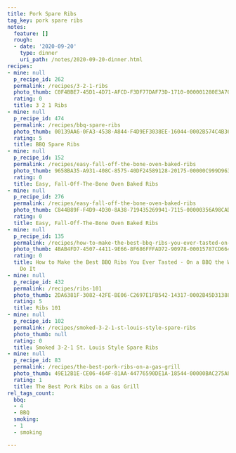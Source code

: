 ```yaml
---
title: Pork Spare Ribs
tag_key: pork spare ribs
notes:
  feature: []
  rough:
  - date: '2020-09-20'
    type: dinner
    uri_path: /notes/2020-09-20-dinner.html
recipes:
- mine: null
  p_recipe_id: 262
  permalink: /recipes/3-2-1-ribs
  photo_thumb: C0F4BBE7-45D1-4D71-AFCD-F3DF77DAF73D-1710-000001280E3A70CA.jpg
  rating: 0
  title: 3 2 1 Ribs
- mine: null
  p_recipe_id: 474
  permalink: /recipes/bbq-spare-ribs
  photo_thumb: 00139AA6-0FA3-4538-A844-F4D9EF3038EE-16044-0002B574C4B36309.jpg
  rating: 5
  title: BBQ Spare Ribs
- mine: null
  p_recipe_id: 152
  permalink: /recipes/easy-fall-off-the-bone-oven-baked-ribs
  photo_thumb: 9658BA35-A931-408C-8575-40DF24589128-20175-00000C999D963A06.jpg
  rating: 0
  title: Easy, Fall-Off-The-Bone Oven Baked Ribs
- mine: null
  p_recipe_id: 276
  permalink: /recipes/easy-fall-off-the-bone-oven-baked-ribs
  photo_thumb: C844B89F-F4D9-4D30-8A38-719435269941-7115-00000356A98CADB8.jpg
  rating: 0
  title: Easy, Fall-Off-The-Bone Oven Baked Ribs
- mine: null
  p_recipe_id: 135
  permalink: /recipes/how-to-make-the-best-bbq-ribs-you-ever-tasted-on-a-bbq-the-way-champions-do-it
  photo_thumb: 4BAB4FD7-4507-4411-9E66-8F686FFFAD72-90978-00015787CD664C53.jpg
  rating: 0
  title: How to Make the Best BBQ Ribs You Ever Tasted - On a BBQ the Way Champions
    Do It
- mine: null
  p_recipe_id: 432
  permalink: /recipes/ribs-101
  photo_thumb: 2DA6381F-3082-42FE-BE06-C2697E1FB542-14317-0002B45D313881AC.jpg
  rating: 5
  title: Ribs 101
- mine: null
  p_recipe_id: 102
  permalink: /recipes/smoked-3-2-1-st-louis-style-spare-ribs
  photo_thumb: null
  rating: 0
  title: Smoked 3-2-1 St. Louis Style Spare Ribs
- mine: null
  p_recipe_id: 83
  permalink: /recipes/the-best-pork-ribs-on-a-gas-grill
  photo_thumb: 49E12B1E-CE06-464F-81AA-44776590DE1A-18544-00000BAC275A8485.jpg
  rating: 1
  title: The Best Pork Ribs on a Gas Grill
rel_tags_count:
  bbq:
  - 4
  - BBQ
  smoking:
  - 1
  - smoking

---
```

